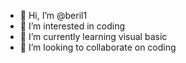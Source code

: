 - 👋 Hi, I’m @beril1
- 👀 I’m interested in coding
- 🌱 I’m currently learning visual basic
- 💞️ I’m looking to collaborate on coding


<!---
beril1/beril1 is a ✨ special ✨ repository because its `README.md` (this file) appears on your GitHub profile.
You can click the Preview link to take a look at your changes.
--->
